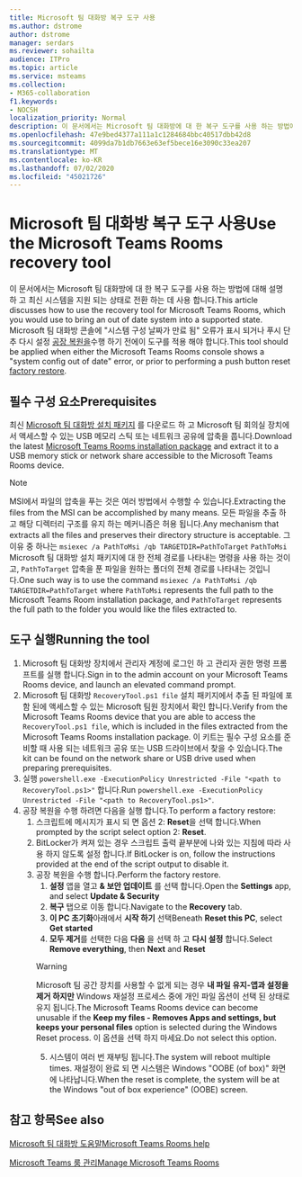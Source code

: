 ```yaml
---
title: Microsoft 팀 대화방 복구 도구 사용
ms.author: dstrome
author: dstrome
manager: serdars
ms.reviewer: sohailta
audience: ITPro
ms.topic: article
ms.service: msteams
ms.collection:
- M365-collaboration
f1.keywords:
- NOCSH
localization_priority: Normal
description: 이 문서에서는 Microsoft 팀 대화방에 대 한 복구 도구를 사용 하는 방법에 대해 설명 하 고 최신 시스템을 지원 되는 상태로 전환 하는 데 사용 합니다.
ms.openlocfilehash: 47e9bed4377a111a1c1284684bbc40517dbb42d8
ms.sourcegitcommit: 4099da7b1db7663e63ef5bece16e3090c33ea207
ms.translationtype: MT
ms.contentlocale: ko-KR
ms.lasthandoff: 07/02/2020
ms.locfileid: "45021726"
---
```

# <a name="use-the-microsoft-teams-rooms-recovery-tool"></a><span data-ttu-id="9d98c-103">Microsoft 팀 대화방 복구 도구 사용</span><span class="sxs-lookup"><span data-stu-id="9d98c-103">Use the Microsoft Teams Rooms recovery tool</span></span>

<span data-ttu-id="9d98c-104">이 문서에서는 Microsoft 팀 대화방에 대 한 복구 도구를 사용 하는 방법에 대해 설명 하 고 최신 시스템을 지원 되는 상태로 전환 하는 데 사용 합니다.</span><span class="sxs-lookup"><span data-stu-id="9d98c-104">This article discusses how to use the recovery tool for Microsoft Teams Rooms, which you would use to bring an out of date system into a supported state.</span></span> <span data-ttu-id="9d98c-105">Microsoft 팀 대화방 콘솔에 "시스템 구성 날짜가 만료 됨" 오류가 표시 되거나 푸시 단추 다시 설정 [공장 복원을](https://docs.microsoft.com/microsoftteams/rooms/rooms-operations#microsoft-teams-rooms-reset-factory-restore)수행 하기 전에이 도구를 적용 해야 합니다.</span><span class="sxs-lookup"><span data-stu-id="9d98c-105">This tool should be applied when either the Microsoft Teams Rooms console shows a "system config out of date" error, or prior to performing a push button reset [factory restore](https://docs.microsoft.com/microsoftteams/rooms/rooms-operations#microsoft-teams-rooms-reset-factory-restore).</span></span>

## <a name="prerequisites"></a><span data-ttu-id="9d98c-106">필수 구성 요소</span><span class="sxs-lookup"><span data-stu-id="9d98c-106">Prerequisites</span></span>

<span data-ttu-id="9d98c-107">최신 [Microsoft 팀 대화방 설치 패키지](https://go.microsoft.com/fwlink/?linkid=851168) 를 다운로드 하 고 Microsoft 팀 회의실 장치에서 액세스할 수 있는 USB 메모리 스틱 또는 네트워크 공유에 압축을 풉니다.</span><span class="sxs-lookup"><span data-stu-id="9d98c-107">Download the latest [Microsoft Teams Rooms installation package](https://go.microsoft.com/fwlink/?linkid=851168) and extract it to a USB memory stick or network share accessible to the Microsoft Teams Rooms device.</span></span>

> [!NOTE]
> <span data-ttu-id="9d98c-108">MSI에서 파일의 압축을 푸는 것은 여러 방법에서 수행할 수 있습니다.</span><span class="sxs-lookup"><span data-stu-id="9d98c-108">Extracting the files from the MSI can be accomplished by many means.</span></span> <span data-ttu-id="9d98c-109">모든 파일을 추출 하 고 해당 디렉터리 구조를 유지 하는 메커니즘은 허용 됩니다.</span><span class="sxs-lookup"><span data-stu-id="9d98c-109">Any mechanism that extracts all the files and preserves their directory structure is acceptable.</span></span> <span data-ttu-id="9d98c-110">그 이유 중 하나는 `msiexec /a PathToMsi /qb TARGETDIR=PathToTarget` `PathToMsi` Microsoft 팀 대화방 설치 패키지에 대 한 전체 경로를 나타내는 명령을 사용 하는 것이 고, `PathToTarget` 압축을 푼 파일을 원하는 폴더의 전체 경로를 나타내는 것입니다.</span><span class="sxs-lookup"><span data-stu-id="9d98c-110">One such way is to use the command `msiexec /a PathToMsi /qb TARGETDIR=PathToTarget` where `PathToMsi` represents the full path to the Microsoft Teams Room installation package, and `PathToTarget` represents the full path to the folder you would like the files extracted to.</span></span>

## <a name="running-the-tool"></a><span data-ttu-id="9d98c-111">도구 실행</span><span class="sxs-lookup"><span data-stu-id="9d98c-111">Running the tool</span></span>

1) <span data-ttu-id="9d98c-112">Microsoft 팀 대화방 장치에서 관리자 계정에 로그인 하 고 관리자 권한 명령 프롬프트를 실행 합니다.</span><span class="sxs-lookup"><span data-stu-id="9d98c-112">Sign in to the admin account on your Microsoft Teams Rooms device, and launch an elevated command prompt.</span></span>
2) <span data-ttu-id="9d98c-113">Microsoft 팀 대화방 `RecoveryTool.ps1 file` 설치 패키지에서 추출 된 파일에 포함 된에 액세스할 수 있는 Microsoft 팀원 장치에서 확인 합니다.</span><span class="sxs-lookup"><span data-stu-id="9d98c-113">Verify from the Microsoft Teams Rooms device that you are able to access the `RecoveryTool.ps1 file`, which is included in the files extracted from the Microsoft Teams Rooms installation package.</span></span> <span data-ttu-id="9d98c-114">이 키트는 필수 구성 요소를 준비할 때 사용 되는 네트워크 공유 또는 USB 드라이브에서 찾을 수 있습니다.</span><span class="sxs-lookup"><span data-stu-id="9d98c-114">The kit can be found on the network share or USB drive used when preparing prerequisites.</span></span>
3) <span data-ttu-id="9d98c-115">실행 `powershell.exe -ExecutionPolicy Unrestricted -File "<path to RecoveryTool.ps1>"` 합니다.</span><span class="sxs-lookup"><span data-stu-id="9d98c-115">Run `powershell.exe -ExecutionPolicy Unrestricted -File "<path to RecoveryTool.ps1>"`.</span></span>
4) <span data-ttu-id="9d98c-116">공장 복원을 수행 하려면 다음을 실행 합니다.</span><span class="sxs-lookup"><span data-stu-id="9d98c-116">To perform a factory restore:</span></span>
   1. <span data-ttu-id="9d98c-117">스크립트에 메시지가 표시 되 면 옵션 2: **Reset**을 선택 합니다.</span><span class="sxs-lookup"><span data-stu-id="9d98c-117">When prompted by the script select option 2: **Reset**.</span></span>
   2. <span data-ttu-id="9d98c-118">BitLocker가 켜져 있는 경우 스크립트 출력 끝부분에 나와 있는 지침에 따라 사용 하지 않도록 설정 합니다.</span><span class="sxs-lookup"><span data-stu-id="9d98c-118">If BitLocker is on, follow the instructions provided at the end of the script output to disable it.</span></span>
   3. <span data-ttu-id="9d98c-119">공장 복원을 수행 합니다.</span><span class="sxs-lookup"><span data-stu-id="9d98c-119">Perform the factory restore.</span></span>
      1. <span data-ttu-id="9d98c-120">**설정** 앱을 열고 **& 보안 업데이트** 를 선택 합니다.</span><span class="sxs-lookup"><span data-stu-id="9d98c-120">Open the **Settings** app, and select **Update & Security**</span></span>
      2. <span data-ttu-id="9d98c-121">**복구** 탭으로 이동 합니다.</span><span class="sxs-lookup"><span data-stu-id="9d98c-121">Navigate to the **Recovery** tab.</span></span>
      3. <span data-ttu-id="9d98c-122">**이 PC 초기화**아래에서 **시작 하기** 선택</span><span class="sxs-lookup"><span data-stu-id="9d98c-122">Beneath **Reset this PC**, select **Get started**</span></span>
      4. <span data-ttu-id="9d98c-123">**모두 제거**를 선택한 다음 **다음** 을 선택 하 고 **다시 설정** 합니다.</span><span class="sxs-lookup"><span data-stu-id="9d98c-123">Select **Remove everything**, then **Next** and **Reset**</span></span>
        > [!WARNING]
        > <span data-ttu-id="9d98c-124">Microsoft 팀 공간 장치를 사용할 수 없게 되는 경우 **내 파일 유지-앱과 설정을 제거 하지만** Windows 재설정 프로세스 중에 개인 파일 옵션이 선택 된 상태로 유지 됩니다.</span><span class="sxs-lookup"><span data-stu-id="9d98c-124">The Microsoft Teams Rooms device can become unusable if the **Keep my files - Removes Apps and settings, but keeps your personal files** option is selected during the Windows Reset process.</span></span> <span data-ttu-id="9d98c-125">이 옵션을 선택 하지 마세요.</span><span class="sxs-lookup"><span data-stu-id="9d98c-125">Do not select this option.</span></span>
      5. <span data-ttu-id="9d98c-126">시스템이 여러 번 재부팅 됩니다.</span><span class="sxs-lookup"><span data-stu-id="9d98c-126">The system will reboot multiple times.</span></span> <span data-ttu-id="9d98c-127">재설정이 완료 되 면 시스템은 Windows "OOBE (of box)" 화면에 나타납니다.</span><span class="sxs-lookup"><span data-stu-id="9d98c-127">When the reset is complete, the system will be at the Windows "out of box experience" (OOBE) screen.</span></span>



## <a name="see-also"></a><span data-ttu-id="9d98c-128">참고 항목</span><span class="sxs-lookup"><span data-stu-id="9d98c-128">See also</span></span>

[<span data-ttu-id="9d98c-129">Microsoft 팀 대화방 도움말</span><span class="sxs-lookup"><span data-stu-id="9d98c-129">Microsoft Teams Rooms help</span></span>](https://support.office.com/article/Skype-Room-Systems-version-2-help-e667f40e-5aab-40c1-bd68-611fe0002ba2)

[<span data-ttu-id="9d98c-130">Microsoft Teams 룸 관리</span><span class="sxs-lookup"><span data-stu-id="9d98c-130">Manage Microsoft Teams Rooms</span></span>](rooms-manage.md)
